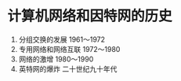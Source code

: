 # 计算机网络和因特网的历史

1. 分组交换的发展  1961～1972
2. 专用网络和网络互联  1972～1980
3. 网络的激增  1980～1990
4. 英特网的爆炸  二十世纪九十年代

